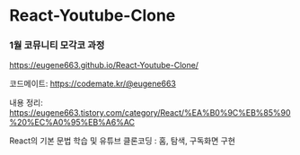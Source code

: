 # React-Youtube-Clone

### 1월 코뮤니티 모각코 과정

https://eugene663.github.io/React-Youtube-Clone/

코드메이트: https://codemate.kr/@eugene663

내용 정리: https://eugene663.tistory.com/category/React/%EA%B0%9C%EB%85%90%20%EC%A0%95%EB%A6%AC

React의 기본 문법 학습 및 유튜브 클론코딩
: 홈, 탐색, 구독화면 구현
